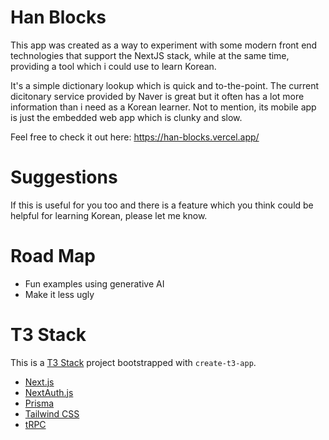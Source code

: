 # Han Blocks

This app was created as a way to experiment with some modern front end technologies that support the NextJS stack, while at the same time, providing a tool which i could use to learn Korean.

It's a simple dictionary lookup which is quick and to-the-point. The current dicitonary service provided by Naver is great but it often has a lot more information than i need as a Korean learner. Not to mention, its mobile app is just the embedded web app which is clunky and slow.

Feel free to check it out here:
https://han-blocks.vercel.app/


# Suggestions
If this is useful for you too and there is a feature which you think could be helpful for learning Korean, please let me know.

# Road Map
- Fun examples using generative AI
- Make it less ugly

# T3 Stack

This is a [T3 Stack](https://create.t3.gg/) project bootstrapped with `create-t3-app`.

- [Next.js](https://nextjs.org)
- [NextAuth.js](https://next-auth.js.org)
- [Prisma](https://prisma.io)
- [Tailwind CSS](https://tailwindcss.com)
- [tRPC](https://trpc.io)

